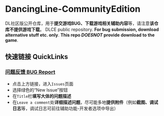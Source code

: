 # DancingLine-CommunityEdition
DL社区版公开仓库，用于**提交游戏BUG、下载游戏相关辅助内容**等，请注意**该仓库不提供游戏下载**。
DLCE public repository. **For bug submission, download alternative stuff etc. only**. **This repo *DOESNOT* provide download to the game**.

## 快速链接 QuickLinks

### [问题反馈 BUG Report](https://github.com/DL-Community/DancingLine-CommunityEdition/issues)
- 点击上方链接，进入`Issues`页面
- 选择绿色的“New Issue”按钮
- 在`Title`栏**填写大体的问题描述**
- 在`Leave a comment`处**详细描述问题**，尽可能多地**提供附件**（例如**截图、调试日志**等，调试日志可前往辅助功能-开发者选项中导出）
